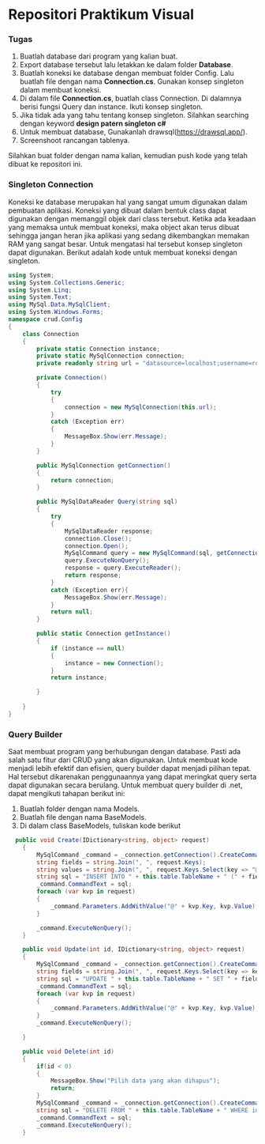 # Repositori Praktikum Visual

### Tugas
1. Buatlah database dari program yang kalian buat.
2. Export database tersebut lalu letakkan ke dalam folder **Database**.
3. Buatlah koneksi ke database dengan membuat folder Config. Lalu buatlah file dengan nama **Connection.cs**. Gunakan konsep singleton dalam membuat koneksi.
4. Di dalam file **Connection.cs**, buatlah class Connection. Di dalamnya berisi fungsi Query dan instance. Ikuti konsep singleton.
5. Jika tidak ada yang tahu tentang konsep singleton. Silahkan searching dengan keyword **design patern singleton c#**
6. Untuk membuat database, Gunakanlah drawsql(https://drawsql.app/).
7. Screenshoot rancangan tablenya.

Silahkan buat folder dengan nama kalian, kemudian push kode yang telah dibuat ke repositori ini.

### Singleton Connection
Koneksi ke database merupakan hal yang sangat umum digunakan dalam pembuatan aplikasi. Koneksi yang dibuat dalam bentuk class dapat digunakan dengan memanggil objek dari class tersebut. Ketika ada keadaan yang memaksa untuk membuat koneksi, maka object akan terus dibuat sehingga jangan heran jika aplikasi yang sedang dikembangkan memakan RAM yang sangat besar. Untuk mengatasi hal tersebut konsep singleton dapat digunakan. Berikut adalah kode untuk membuat koneksi dengan singleton.

```c#
using System;
using System.Collections.Generic;
using System.Linq;
using System.Text;
using MySql.Data.MySqlClient;
using System.Windows.Forms;
namespace crud.Config
{
    class Connection
    {
        private static Connection instance;
        private static MySqlConnection connection;
        private readonly string url = "datasource=localhost;username=root;password=;database=store;Convert Zero Datetime=True";

        private Connection()
        {
            try
            {
                connection = new MySqlConnection(this.url);
            }
            catch (Exception err)
            {
                MessageBox.Show(err.Message);
            }
        }

        public MySqlConnection getConnection()
        {
            return connection;
        }

        public MySqlDataReader Query(string sql)
        {
            try
            {
                MySqlDataReader response;
                connection.Close();
                connection.Open();
                MySqlCommand query = new MySqlCommand(sql, getConnection());
                query.ExecuteNonQuery();
                response = query.ExecuteReader();
                return response;
            }
            catch (Exception err){
                MessageBox.Show(err.Message);
            }
            return null;
        }

        public static Connection getInstance()
        {
            if (instance == null)
            {
                instance = new Connection();
            }
            return instance;

        }
        
    }
}


```

### Query Builder
Saat membuat program yang berhubungan dengan database. Pasti ada salah satu fitur dari CRUD yang akan digunakan. Untuk membuat kode menjadi lebih efektif dan efisien, query builder dapat menjadi pilihan tepat. Hal tersebut dikarenakan penggunaannya yang dapat meringkat query serta dapat digunakan secara berulang. Untuk membuat query builder di .net, dapat mengikuti tahapan berikut ini:

1. Buatlah folder dengan nama Models.
2. Buatlah file dengan nama BaseModels.
3. Di dalam class BaseModels, tuliskan kode berikut
``` c#
  public void Create(IDictionary<string, object> request)
    {
        MySqlCommand _command = _connection.getConnection().CreateCommand();
        string fields = string.Join(", ", request.Keys);
        string values = string.Join(", ", request.Keys.Select(key => "@" + key));
        string sql = "INSERT INTO " + this.table.TableName + " (" + fields + ") VALUES (" + values + ")";
        _command.CommandText = sql;
        foreach (var kvp in request)
        {
            _command.Parameters.AddWithValue("@" + kvp.Key, kvp.Value);
        }

        _command.ExecuteNonQuery();
    } 

    public void Update(int id, IDictionary<string, object> request)
    {
        MySqlCommand _command = _connection.getConnection().CreateCommand();
        string fields = string.Join(", ", request.Keys.Select(key => key + " = @" + key));
        string sql = "UPDATE " + this.table.TableName + " SET " + fields + " WHERE id = " + id;
        _command.CommandText = sql;
        foreach (var kvp in request)
        {
            _command.Parameters.AddWithValue("@" + kvp.Key, kvp.Value);
        }
        _command.ExecuteNonQuery();

    }

    public void Delete(int id)
    {
        if(id < 0)
        {
            MessageBox.Show("Pilih data yang akan dihapus");
            return;
        }
        MySqlCommand _command = _connection.getConnection().CreateCommand();
        string sql = "DELETE FROM " + this.table.TableName + " WHERE id = " + id;
        _command.CommandText = sql;
        _command.ExecuteNonQuery();
    }
```
